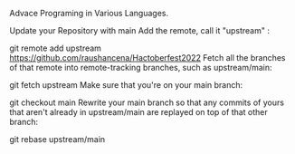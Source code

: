 Advace Programing in Various Languages.

Update your Repository with main
Add the remote, call it "upstream" :

git remote add upstream https://github.com/raushancena/Hactoberfest2022
Fetch all the branches of that remote into remote-tracking branches, such as upstream/main:

git fetch upstream 
Make sure that you're on your main branch:

git checkout main 
Rewrite your main branch so that any commits of yours that aren't already in upstream/main are replayed on top of that other branch:

git rebase upstream/main
